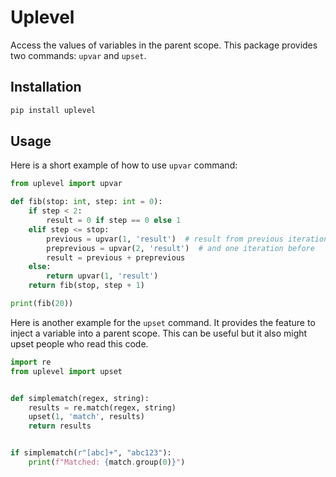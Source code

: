 # Uplevel

Access the values of variables in the parent scope. This package provides two commands: `upvar` and `upset`.

## Installation

```bash
pip install uplevel
```

## Usage

Here is a short example of how to use `upvar` command:

```python
from uplevel import upvar

def fib(stop: int, step: int = 0):
    if step < 2:
        result = 0 if step == 0 else 1
    elif step <= stop:
        previous = upvar(1, 'result')  # result from previous iteration
        preprevious = upvar(2, 'result')  # and one iteration before
        result = previous + preprevious
    else:
        return upvar(1, 'result')
    return fib(stop, step + 1)

print(fib(20))
```

Here is another example for the `upset` command. It provides the feature to inject a variable into a parent scope. This can be useful but it also might upset people who read this code.

```python
import re
from uplevel import upset


def simplematch(regex, string):
    results = re.match(regex, string)
    upset(1, 'match', results)
    return results


if simplematch(r"[abc]+", "abc123"):
    print(f"Matched: {match.group(0)}")
```
